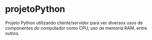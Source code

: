 # projetoPython
Projeto Python utilizando cliente/servidor para ver diversos usos de componentes do computador como CPU, uso de memória RAM, entre outros.
